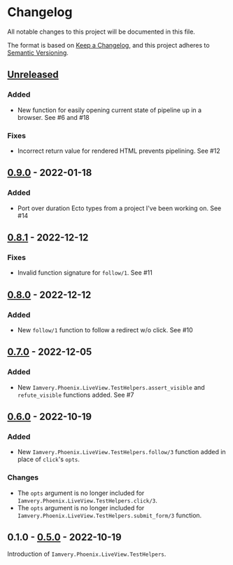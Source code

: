 # Changelog
All notable changes to this project will be documented in this file.

The format is based on [Keep a Changelog](https://keepachangelog.com/en/1.0.0/),
and this project adheres to [Semantic Versioning](https://semver.org/spec/v2.0.0.html).

## [Unreleased]

### Added
- New function for easily opening current state of pipeline up in a browser. See #6 and #18

### Fixes
- Incorrect return value for rendered HTML prevents pipelining. See #12

## [0.9.0] - 2022-01-18

### Added
- Port over duration Ecto types from a project I've been working on. See #14

## [0.8.1] - 2022-12-12

### Fixes
- Invalid function signature for `follow/1`. See #11

## [0.8.0] - 2022-12-12

### Added
- New `follow/1` function to follow a redirect w/o click. See #10

## [0.7.0] - 2022-12-05

### Added
- New `Iamvery.Phoenix.LiveView.TestHelpers.assert_visible` and `refute_visible` functions added. See #7

## [0.6.0] - 2022-10-19

### Added
- New `Iamvery.Phoenix.LiveView.TestHelpers.follow/3` function added in place of `click`'s `opts`.

### Changes
- The `opts` argument is no longer included for `Iamvery.Phoenix.LiveView.TestHelpers.click/3`.
- The `opts` argument is no longer included for `Iamvery.Phoenix.LiveView.TestHelpers.submit_form/3` function.

## 0.1.0 - [0.5.0] - 2022-10-19
Introduction of `Iamvery.Phoenix.LiveView.TestHelpers`.

[Unreleased]: https://github.com/iamvery/iamvery-elixir/compare/v0.9.0...HEAD
[0.9.0]: https://github.com/iamvery/iamvery-elixir/compare/v0.8.1...v0.9.0
[0.8.1]: https://github.com/iamvery/iamvery-elixir/compare/v0.8.0...v0.8.1
[0.8.0]: https://github.com/iamvery/iamvery-elixir/compare/v0.7.0...v0.8.0
[0.7.0]: https://github.com/iamvery/iamvery-elixir/compare/v0.6.0...v0.7.0
[0.6.0]: https://github.com/iamvery/iamvery-elixir/compare/v0.5.0...v0.6.0
[0.5.0]: https://github.com/iamvery/iamvery-elixir/releases/tag/v0.5.0

